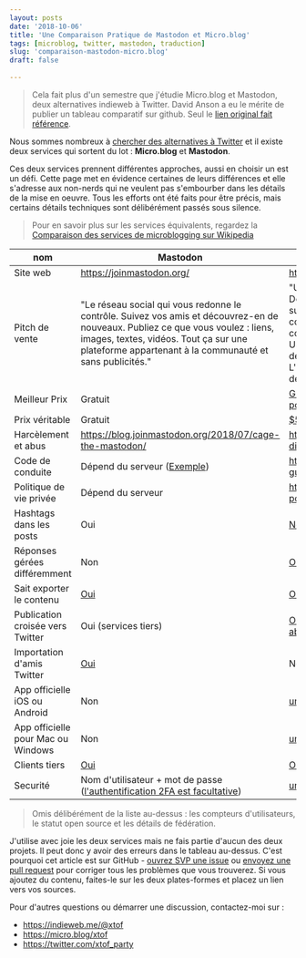 ```yaml
---
layout: posts
date: '2018-10-06'
title: 'Une Comparaison Pratique de Mastodon et Micro.blog'
tags: [microblog, twitter, mastodon, traduction]
slug: 'comparaison-mastodon-micro.blog'
draft: false
    
---
```


> Cela fait plus d'un semestre que j'étudie Micro.blog et Mastodon, deux alternatives indieweb à Twitter. David Anson a eu le mérite de publier un tableau comparatif sur github. Seul le [lien original fait référence](https://github.com/DavidAnson/Twitter-Alternatives/blob/master/README.md).

Nous sommes nombreux à [chercher des alternatives à Twitter](https://birchtree.me/blog/the-struggle-for-twitter-alternatives/) et il existe deux services qui sortent du lot : **Micro.blog** et **Mastodon**.

Ces deux services prennent différentes approches, aussi en choisir un est un défi. Cette page met en évidence certaines de leurs différences et elle s'adresse aux non-nerds qui ne veulent pas s'embourber dans les détails de la mise en oeuvre.
Tous les efforts ont été faits pour être précis, mais certains détails techniques sont délibérément passés sous silence.

> Pour en savoir plus sur les services équivalents, regardez la [Comparaison des services de microblogging sur  Wikipedia](https://en.wikipedia.org/wiki/Comparison_of_microblogging_services)

 nom     | Mastodon | Micro.blog
--------|------|---
Site web | <https://joinmastodon.org/> | <https://micro.blog/>
Pitch de vente | "Le réseau social qui vous redonne le contrôle. Suivez vos amis et découvrez-en de nouveaux. Publiez ce que vous voulez : liens, images, textes, vidéos. Tout ça sur une plateforme appartenant à la communauté et sans publicités." | "Un réseau de microblogs indépendants. Des petits posts comme des tweets mais sur votre propre site web que vous contrôlez. Micro.blog est une communauté sûre pour les microblogs. Une timeline pour suivre ses amis et découvrir de nouveaux posts. L'hébergement de blog est construit sur des standards ouverts."
Meilleur Prix | Gratuit | [Gratuit, mais requiert un blog séparé pour poster](https://help.micro.blog/2018/setting-up-wordpress/)
Prix véritable | Gratuit | [$5 par mois, pas de blog requis](https://help.micro.blog/2018/pricing/)
Harcèlement et abus | <https://blog.joinmastodon.org/2018/07/cage-the-mastodon/> | <https://help.micro.blog/2018/twitter-differences/>
Code de conduite | Dépend du serveur ([Exemple](https://mastodon.social/about/more)) | <https://help.micro.blog/2017/community-guidelines/>
Politique de vie privée | Dépend du serveur | <https://help.micro.blog/2018/privacy-policy/>
Hashtags dans les posts | Oui | [Non](https://help.micro.blog/2018/twitter-differences/)
Réponses gérées différemment | Non | [Oui](https://help.micro.blog/2018/replies-and-mentions/)
Sait exporter le contenu| [Oui](https://github.com/tootsuite/documentation/blob/d695ea1f135e56b02264c3a918017079ce4a0f10/Using-Mastodon/FAQ.md#can-i-save-my-data) | [Oui](https://help.micro.blog/2018/replies-and-mentions/)
Publication croisée vers Twitter | Oui (services tiers) | [Oui, avec un montant de $2/mois ou abonnement de $5/mois](https://help.micro.blog/faq/)
Importation d'amis Twitter | [Oui](https://bridge.joinmastodon.org) | Non
App officielle iOS ou Android | Non | [uniquement iOS](https://help.micro.blog/2017/micropub-clients/)
App officielle pour Mac ou Windows | Non | [uniquement Mac](https://help.micro.blog/2017/mac-version/)
Clients tiers | [Oui](https://github.com/tootsuite/documentation/blob/master/Using-Mastodon/Apps.md) | [Oui](https://help.micro.blog/2017/micropub-clients/)
Securité | Nom d'utilisateur + mot de passe ([l'authentification 2FA est facultative](https://github.com/tootsuite/documentation/blob/master/Using-Mastodon/2FA.md)) | [uniquement l'adresse e-mail](https://micro.blog/DavidAnson/794416)


> Omis délibérément de la liste au-dessus : les compteurs d'utilisateurs, le statut open source et les détails de fédération.

J'utilise avec joie les deux services mais ne fais partie d'aucun des deux projets. Il peut donc y avoir des erreurs dans le tableau au-dessus.
C'est pourquoi cet article est sur GitHub - [ouvrez SVP une issue](https://github.com/DavidAnson/Twitter-Alternatives/issues) ou [envoyez une pull request](https://github.com/DavidAnson/Twitter-Alternatives/pulls) pour corriger tous les problèmes que vous trouverez.
Si vous ajoutez du contenu, faites-le sur les deux plates-formes et placez un lien vers vos sources.

Pour d'autres questions ou démarrer une discussion, contactez-moi sur :

- <https://indieweb.me/@xtof>
- <https://micro.blog/xtof>
- <https://twitter.com/xtof_party>
